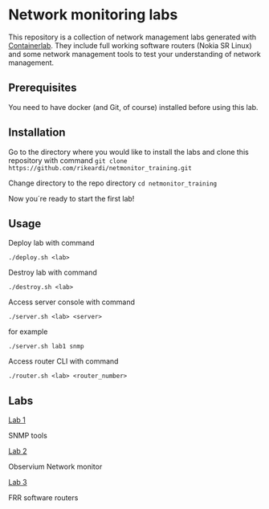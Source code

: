 # Network monitoring labs

This repository is a collection of network management labs generated with [Containerlab](https://containerlab.dev/). They include full working software routers (Nokia SR Linux) and some network management tools to test your understanding of network management.
## Prerequisites
You need to have docker (and Git, of course) installed before using this lab.

## Installation
Go to the directory where you would like to install the labs and clone this repository with command `git clone https://github.com/rikeardi/netmonitor_training.git`

Change directory to the repo directory `cd netmonitor_training`

Now you´re ready to start the first lab!

## Usage

Deploy lab with command
```
./deploy.sh <lab>
```
Destroy lab with command
```
./destroy.sh <lab>
```

Access server console with command
```
./server.sh <lab> <server>
```
for example
```
./server.sh lab1 snmp
```

Access router CLI with command
```
./router.sh <lab> <router_number>
```

## Labs

[Lab 1](lab1/lab1.md)

SNMP tools

[Lab 2](lab2/lab2.md)

Observium Network monitor

[Lab 3](lab3/lab3.md)

FRR software routers
